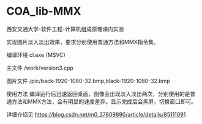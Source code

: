 # COA_lib-MMX
西安交通大学-软件工程-计算机组成原理课内实验

实现图片淡入淡出效果，要求分别使用普通方法和MMX指令集。

编译环境 cl.exe (MSVC)

主文件 /work/version3.cpp

图片文件 /pic/back-1920-1080-32.bmp,black-1920-1080-32.bmp

使用方法 编译运行后迅速返回桌面，图像会出现淡入淡出两次，分别使用的是普通方法和MMX方法，会有明显的速度差异。显示完成后会黑屏，切换窗口即可。

详细介绍见 https://blog.csdn.net/m0_37809890/article/details/85111091




